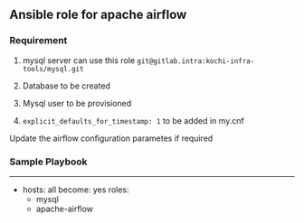 ## Ansible role for apache airflow

### Requirement
1. mysql server
    can use this role
    `git@gitlab.intra:kochi-infra-tools/mysql.git`

2. Database to be created
3. Mysql user to be provisioned
4. `explicit_defaults_for_timestamp: 1` to be added in my.cnf

Update the airflow configuration parametes if required

### Sample Playbook
---
 - hosts: all
   become: yes
   roles:
    - mysql
    - apache-airflow
